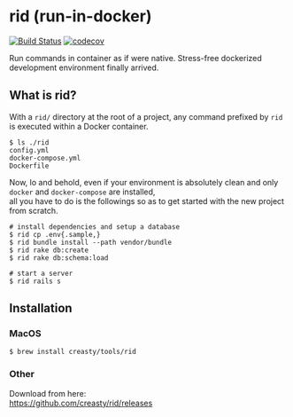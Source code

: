 rid (run-in-docker)
===================

[![Build Status](https://travis-ci.org/creasty/rid.svg?branch=master)](https://travis-ci.org/creasty/rid) [![codecov](https://codecov.io/gh/creasty/rid/branch/master/graph/badge.svg)](https://codecov.io/gh/creasty/rid)

Run commands in container as if were native. Stress-free dockerized development environment finally arrived.


What is rid?
------------

With a `rid/` directory at the root of a project, any command prefixed by `rid` is executed within a Docker container.

```hcl
$ ls ./rid
config.yml
docker-compose.yml
Dockerfile
```

Now, lo and behold, even if your environment is absolutely clean and only `docker` and `docker-compose` are installed,  
all you have to do is the followings so as to get started with the new project from scratch.


```hcl
# install dependencies and setup a database
$ rid cp .env{.sample,}
$ rid bundle install --path vendor/bundle
$ rid rake db:create
$ rid rake db:schema:load

# start a server
$ rid rails s
```


Installation
------------

### MacOS

```hcl
$ brew install creasty/tools/rid
```

### Other

Download from here:  
https://github.com/creasty/rid/releases

